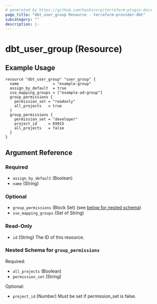 ```yaml
---
# generated by https://github.com/hashicorp/terraform-plugin-docs
page_title: "dbt_user_group Resource - terraform-provider-dbt"
subcategory: ""
description: |- 
---
```


# dbt_user_group (Resource)

## Example Usage
```hcl
resource "dbt_user_group" "user_group" {
  name               = "example-group"
  assign_by_default  = true
  sso_mapping_groups = ["example-ad-group"]
  group_permissions {
    permission_set = "readonly"
    all_projects   = true
  }
  group_permissions {
    permission_set = "developer"
    project_id     = 69915
    all_projects   = false
  }
}
```

## Argument Reference

### Required

- `assign_by_default` (Boolean)
- `name` (String)

### Optional

- `group_permissions` (Block Set) (see [below for nested schema](#nestedblock--group_permissions))
- `sso_mapping_groups` (Set of String)

### Read-Only

- `id` (String) The ID of this resource.

<a id="nestedblock--group_permissions"></a>
### Nested Schema for `group_permissions`

Required:

- `all_projects` (Boolean)
- `permission_set` (String)

Optional:

- `project_id` (Number) Must be set if permission_set is false.


